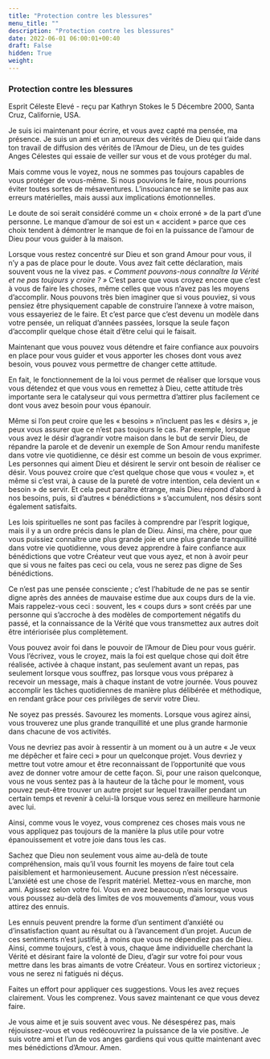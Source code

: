 ```yaml
---
title: "Protection contre les blessures"
menu_title: ""
description: "Protection contre les blessures"
date: 2022-06-01 06:00:01+00:40
draft: False
hidden: True
weight:
---
```

### Protection contre les blessures

Esprit Céleste Elevé - reçu par Kathryn Stokes le 5 Décembre 2000, Santa Cruz, Californie, USA.

Je suis ici maintenant pour écrire, et vous avez capté ma pensée, ma présence. Je suis un ami et un amoureux des vérités de Dieu qui t’aide dans ton travail de diffusion des vérités de l’Amour de Dieu, un de tes guides Anges Célestes qui essaie de veiller sur vous et de vous protéger du mal.

Mais comme vous le voyez, nous ne sommes pas toujours capables de vous protéger de vous-même. Si nous pouvions le faire, nous pourrions éviter toutes sortes de mésaventures. L’insouciance ne se limite pas aux erreurs matérielles, mais aussi aux implications émotionnelles.

Le doute de soi serait considéré comme un « choix erroné » de la part d’une personne. Le manque d’amour de soi est un « accident » parce que ces choix tendent à démontrer le manque de foi en la puissance de l’amour de Dieu pour vous guider à la maison.

Lorsque vous restez concentré sur Dieu et son grand Amour pour vous, il n’y a pas de place pour le doute. Vous avez fait cette déclaration, mais souvent vous ne la vivez pas. *« Comment pouvons-nous connaître la Vérité et ne pas toujours y croire ? »* C’est parce que vous croyez encore que c’est à vous de faire les choses, même celles que vous n’avez pas les moyens d’accomplir. Nous pouvons très bien imaginer que si vous pouviez, si vous pensiez être physiquement capable de construire l’annexe à votre maison, vous essayeriez de le faire. Et c’est parce que c’est devenu un modèle dans votre pensée, un reliquat d’années passées, lorsque la seule façon d’accomplir quelque chose était d’être celui qui le faisait.

Maintenant que vous pouvez vous détendre et faire confiance aux pouvoirs en place pour vous guider et vous apporter les choses dont vous avez besoin, vous pouvez vous permettre de changer cette attitude.

En fait, le fonctionnement de la loi vous permet de réaliser que lorsque vous vous détendez et que vous vous en remettez à Dieu, cette attitude très importante sera le catalyseur qui vous permettra d’attirer plus facilement ce dont vous avez besoin pour vous épanouir.

Même si l’on peut croire que les « besoins » n’incluent pas les « désirs », je peux vous assurer que ce n’est pas toujours le cas. Par exemple, lorsque vous avez le désir d’agrandir votre maison dans le but de servir Dieu, de répandre la parole et de devenir un exemple de Son Amour rendu manifeste dans votre vie quotidienne, ce désir est comme un besoin de vous exprimer. Les personnes qui aiment Dieu et désirent le servir ont besoin de réaliser ce désir. Vous pouvez croire que c’est quelque chose que vous « voulez », et même si c’est vrai, à cause de la pureté de votre intention, cela devient un « besoin » de servir. Et cela peut paraître étrange, mais Dieu répond d’abord à nos besoins, puis, si d’autres « bénédictions » s’accumulent, nos désirs sont également satisfaits.

Les lois spirituelles ne sont pas faciles à comprendre par l’esprit logique, mais il y a un ordre précis dans le plan de Dieu. Ainsi, ma chère, pour que vous puissiez connaître une plus grande joie et une plus grande tranquillité dans votre vie quotidienne, vous devez apprendre à faire confiance aux bénédictions que votre Créateur veut que vous ayez, et non à avoir peur que si vous ne faites pas ceci ou cela, vous ne serez pas digne de Ses bénédictions.

Ce n’est pas une pensée consciente ; c’est l’habitude de ne pas se sentir digne après des années de mauvaise estime due aux coups durs de la vie. Mais rappelez-vous ceci : souvent, les « coups durs » sont créés par une personne qui s’accroche à des modèles de comportement négatifs du passé, et la connaissance de la Vérité que vous transmettez aux autres doit être intériorisée plus complètement.

Vous pouvez avoir foi dans le pouvoir de l’Amour de Dieu pour vous guérir. Vous l’écrivez, vous le croyez, mais la foi est quelque chose qui doit être réalisée, activée à chaque instant, pas seulement avant un repas, pas seulement lorsque vous souffrez, pas lorsque vous vous préparez à recevoir un message, mais à chaque instant de votre journée. Vous pouvez accomplir les tâches quotidiennes de manière plus délibérée et méthodique, en rendant grâce pour ces privilèges de servir votre Dieu.

Ne soyez pas pressés. Savourez les moments. Lorsque vous agirez ainsi, vous trouverez une plus grande tranquillité et une plus grande harmonie dans chacune de vos activités.

Vous ne devriez pas avoir à ressentir à un moment ou à un autre « Je veux me dépêcher et faire ceci » pour un quelconque projet. Vous devriez y mettre tout votre amour et être reconnaissant de l’opportunité que vous avez de donner votre amour de cette façon. Si, pour une raison quelconque, vous ne vous sentez pas à la hauteur de la tâche pour le moment, vous pouvez peut-être trouver un autre projet sur lequel travailler pendant un certain temps et revenir à celui-là lorsque vous serez en meilleure harmonie avec lui.

Ainsi, comme vous le voyez, vous comprenez ces choses mais vous ne vous appliquez pas toujours de la manière la plus utile pour votre épanouissement et votre joie dans tous les cas.

Sachez que Dieu non seulement vous aime au-delà de toute compréhension, mais qu’il vous fournit les moyens de faire tout cela paisiblement et harmonieusement. Aucune pression n’est nécessaire. L’anxiété est une chose de l’esprit matériel. Mettez-vous en marche, mon ami. Agissez selon votre foi. Vous en avez beaucoup, mais lorsque vous vous poussez au-delà des limites de vos mouvements d’amour, vous vous attirez des ennuis.

Les ennuis peuvent prendre la forme d’un sentiment d’anxiété ou d’insatisfaction quant au résultat ou à l’avancement d’un projet. Aucun de ces sentiments n’est justifié, à moins que vous ne dépendiez pas de Dieu.
Ainsi, comme toujours, c’est à vous, chaque âme individuelle cherchant la Vérité et désirant faire la volonté de Dieu, d’agir sur votre foi pour vous mettre dans les bras aimants de votre Créateur. Vous en sortirez victorieux ; vous ne serez ni fatigués ni déçus.

Faites un effort pour appliquer ces suggestions. Vous les avez reçues clairement. Vous les comprenez. Vous savez maintenant ce que vous devez faire.

Je vous aime et je suis souvent avec vous. Ne désespérez pas, mais réjouissez-vous et vous redécouvrirez la puissance de la vie positive. Je suis votre ami et l’un de vos anges gardiens qui vous quitte maintenant avec mes bénédictions d’Amour. Amen.

